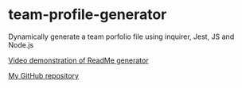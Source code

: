 # team-profile-generator


Dynamically generate  a team porfolio file using inquirer, Jest, JS and Node.js

[Video demonstration of ReadMe generator](https://drive.google.com/file/d/1JBAsj443teGJJqaAdxJPxsN5qk2UbYuR/view?usp=sharing)

[My GitHub repository](https://github.com/KaylaVangel/team-profile-generator)

